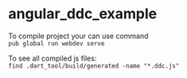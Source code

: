 # angular_ddc_example

To compile project your can use command  
`pub global run webdev serve`

To see all compiled js files:  
`find .dart_tool/build/generated -name "*.ddc.js"`
